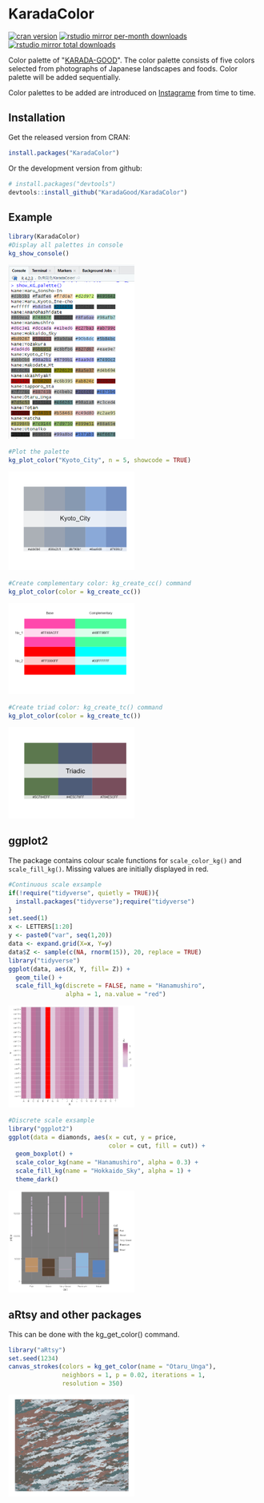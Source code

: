 # KaradaColor

<!-- badges: start -->
[![cran version](https://www.r-pkg.org/badges/version/KaradaColor?color=orange)](https://cran.r-project.org/package=KaradaColor)
[![rstudio mirror per-month downloads](http://cranlogs.r-pkg.org/badges/last-month/KaradaColor?color=yellow)](https://github.com/metacran/cranlogs.app)
[![rstudio mirror total downloads](http://cranlogs.r-pkg.org/badges/grand-total/KaradaColor?color=blue)](https://github.com/metacran/cranlogs.app)
<!-- badges: end -->

Color palette of "[KARADA-GOOD](https://www.karada-good.net/)". The color palette consists of five colors selected from photographs of Japanese landscapes and foods. Color palette will be added sequentially.

Color palettes to be added are introduced on [Instagrame](https://www.instagram.com/karadagood/) from time to time.


## Installation
Get the released version from CRAN:
``` r
install.packages("KaradaColor")
```
Or the development version from github:
``` r
# install.packages("devtools")
devtools::install_github("KaradaGood/KaradaColor")
```

## Example

``` r
library(KaradaColor)
#Display all palettes in console
kg_show_console()
```

<img src="man/figures/Show_KG_Palette.png" width="50%"/>

``` r
#Plot the palette
kg_plot_color("Kyoto_City", n = 5, showcode = TRUE)
```

<img src="man/figures/Plot_KG_Palette.png" width="50%"/>

``` r
#Create complementary color: kg_create_cc() command
kg_plot_color(color = kg_create_cc())
```

<img src="man/figures/kg_create_cc.png" width="50%"/>

``` r
#Create triad color: kg_create_tc() command
kg_plot_color(color = kg_create_tc())
```

<img src="man/figures/kg_create_tc.png" width="50%"/>

## ggplot2
The package contains colour scale functions for `scale_color_kg()` and `scale_fill_kg()`. 
Missing values are initially displayed in red.

``` r
#Continuous scale exsample
if(!require("tidyverse", quietly = TRUE)){
  install.packages("tidyverse");require("tidyverse")
}
set.seed(1)
x <- LETTERS[1:20]
y <- paste0("var", seq(1,20))
data <- expand.grid(X=x, Y=y)
data$Z <- sample(c(NA, rnorm(15)), 20, replace = TRUE)
library("tidyverse")
ggplot(data, aes(X, Y, fill= Z)) +
  geom_tile() +
  scale_fill_kg(discrete = FALSE, name = "Hanamushiro",
                alpha = 1, na.value = "red")
```

<img src="man/figures/scale_fill_KG.png" width="50%"/>

``` r
#Discrete scale exsample
library("ggplot2")
ggplot(data = diamonds, aes(x = cut, y = price,
                            color = cut, fill = cut)) +
  geom_boxplot() +
  scale_color_kg(name = "Hanamushiro", alpha = 0.3) +
  scale_fill_kg(name = "Hokkaido_Sky", alpha = 1) +
  theme_dark()
```

<img src="man/figures/scale_color_KG.png" width="50%"/>

## aRtsy and other packages
This can be done with the kg_get_color() command.
``` r
library("aRtsy")
set.seed(1234)
canvas_strokes(colors = kg_get_color(name = "Otaru_Unga"),
               neighbors = 1, p = 0.02, iterations = 1,
               resolution = 350)
```

<img src="man/figures/get_KG_color.png" width="50%"/>
